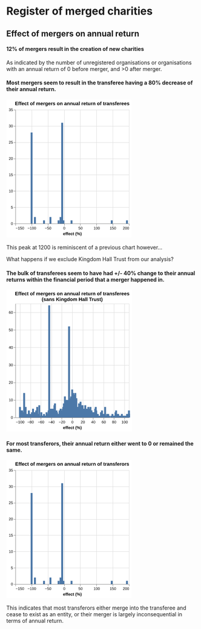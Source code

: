 # Register of merged charities

## Effect of mergers on annual return

#### 12% of mergers result in the creation of new charities

As indicated by the number of unregistered organisations or organisations with an annual return of 0 before merger, and >0 after merger.

#### Most mergers seem to result in the transferee having a 80% decrease of their annual return.

![](../assets/effect_transferees.png)

This peak at 1200 is reminiscent of a previous chart however...

What happens if we exclude Kingdom Hall Trust from our analysis?

#### The bulk of transferees seem to have had +/- 40% change to their annual returns within the financial period that a merger happened in. 

![](../assets/effect_transferees_sans.png)

#### For most transferors, their annual return either went to 0 or remained the same.

![](../assets/effect_transferors.png)

This indicates that most transferors either merge into the transferee and cease to exist as an entity, or their merger is largely inconsequential in terms of annual return.
